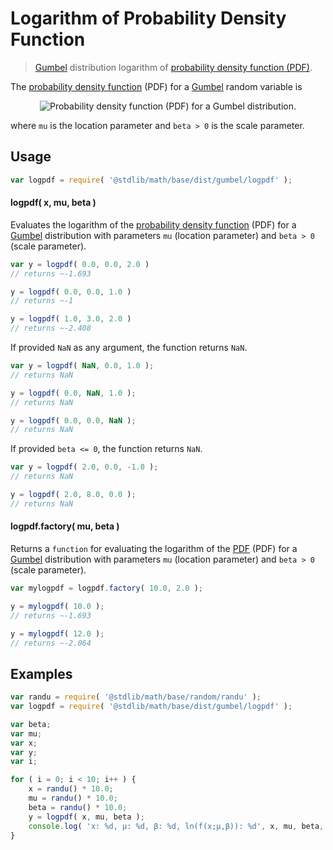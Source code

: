Logarithm of Probability Density Function
===

> [Gumbel][Gumbel] distribution logarithm of [probability density function (PDF)][pdf].

<section class="intro">

The [probability density function][pdf] (PDF) for a [Gumbel][Gumbel] random variable is

<!-- <equation class="equation" label="eq:pdf" align="center" raw="f(x;\mu,\beta) = \frac{1}{\beta}e^{-\left( \frac{x-\mu}{\beta}+e^{- \frac{x-\mu}{\beta}}\right)}" alt="Probability density function (PDF) for a Gumbel distribution."> -->

<div class="equation" align="center" data-raw-text="f(x;\mu,\beta) = \frac{1}{\beta}e^{-\left( \frac{x-\mu}{\beta}+e^{- \frac{x-\mu}{\beta}}\right)}" data-equation="eq:pdf">
	<img src="" alt="Probability density function (PDF) for a Gumbel distribution.">
	<br>
</div>

<!-- </equation> -->

where `mu` is the location parameter and `beta > 0` is the scale parameter.

</section>

<!-- /.intro -->

<section class="usage">

## Usage
``` javascript
var logpdf = require( '@stdlib/math/base/dist/gumbel/logpdf' );
```

#### logpdf( x, mu, beta )

Evaluates the logarithm of the [probability density function][pdf] (PDF) for a [Gumbel][Gumbel] distribution with parameters `mu` (location parameter) and `beta > 0` (scale parameter).

``` javascript
var y = logpdf( 0.0, 0.0, 2.0 )
// returns ~-1.693

y = logpdf( 0.0, 0.0, 1.0 )
// returns ~-1

y = logpdf( 1.0, 3.0, 2.0 )
// returns ~-2.408
```

If provided `NaN` as any argument, the function returns `NaN`.

``` javascript
var y = logpdf( NaN, 0.0, 1.0 );
// returns NaN

y = logpdf( 0.0, NaN, 1.0 );
// returns NaN

y = logpdf( 0.0, 0.0, NaN );
// returns NaN
```

If provided `beta <= 0`, the function returns `NaN`.

``` javascript
var y = logpdf( 2.0, 0.0, -1.0 );
// returns NaN

y = logpdf( 2.0, 8.0, 0.0 );
// returns NaN
```

#### logpdf.factory( mu, beta )

Returns a `function` for evaluating the logarithm of the [PDF][pdf] (PDF) for a [Gumbel][Gumbel] distribution with parameters `mu` (location parameter) and `beta > 0` (scale parameter).

``` javascript
var mylogpdf = logpdf.factory( 10.0, 2.0 );

y = mylogpdf( 10.0 );
// returns ~-1.693

y = mylogpdf( 12.0 );
// returns ~-2.064
```

</section>

<!-- /.usage -->

<section class="examples">

## Examples

``` javascript
var randu = require( '@stdlib/math/base/random/randu' );
var logpdf = require( '@stdlib/math/base/dist/gumbel/logpdf' );

var beta;
var mu;
var x;
var y;
var i;

for ( i = 0; i < 10; i++ ) {
    x = randu() * 10.0;
    mu = randu() * 10.0;
    beta = randu() * 10.0;
    y = logpdf( x, mu, beta );
    console.log( 'x: %d, µ: %d, β: %d, ln(f(x;µ,β)): %d', x, mu, beta, y );
}
```

</section>

<!-- /.examples -->


<section class="links">

[Gumbel]: https://en.wikipedia.org/wiki/Gumbel_distribution
[pdf]: https://en.wikipedia.org/wiki/Probability_density_function
[degenerate-distribution]: https://en.wikipedia.org/wiki/Degenerate_distribution

</section>

<!-- /.links -->
